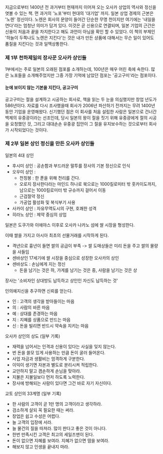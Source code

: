 지금으로부터 1400년 전 과거부터 현재까지 이어져 오는 오사카 상업의 역사와 정신을 엿볼 수 있는 책.
먼 과거의 '노포'부터 현대의 '대기업' 까지. 일본 상업 경제의 근본은 '노렌' 정신이다.
노렌은 회사의 문양이 들어간 단순한 무명 천이지만 여기에는 '내일을 연다'라는 엄청난 의미가 담겨 있다. 이것은 곧 신용으로 연결되며, 일본 기업의 근간은 신용이 처음과 끝을 차지한다고 해도 과언이 아님을 확인 할 수 있었다.
이 책의 부제인 '하늘이 두쪽나도 노렌은 지킨다'는 것은 내가 만든 상품에 대해서는 무슨 일이 있어도 품질을 지킨다는 것과 일맥상통한다.

### 제 1부 천하제일의 장사꾼 오사카 상인들

1부에서는 주로 일본의 오래된 점포를 소개하는데, 100년은 매우 어린 축에 속한다.
많은 노포들을 소개해주었지만 그중 가장 기억에 남았던 점포는 '공고구미'라는 점포이다.

#### 눈에 보이지 않는 기본을 지킨다, 공고구미

공고구미는 절을 설계하고 시공하는 회사로, 책을 읽는 두 눈을 의심했지만 창업 년도가 586년이다. 자료를 다시 조사했을때 회사가 2006년 파산하기 전까지는 무려 1400년동안 기업을 운영해왔다.
신기했던 점은 이 회사를 처음 설립한 사람은 일본으로 건너간 백제의 유중광이라는 선조인데, 당시 일본의 왕이 절을 짓기 위해 유중광에게 절의 시공을 요청했던 것, 그리고 대대손손 유중광 집안이 그 절을 유지보수하는 것으로부터 회사가 시작되었다는 것이다.

### 제 2부 일본 상인 정신을 만든 오사카 상인들

일본의 4대 상인
 - 후시미 상인 : 공손함과 부드러운 말투를 장사의 기본 정신으로 인식
 - 오우미 상인 :
   - 천칭봉 : 한 푼을 위해 천리를 간다.
   - 오로지 장사한다라는 마인드 하나로 북으로는 1000킬로미터 밖 훗카이도까지, 남으로는 1000킬로미터 밖 규슈까지 걸어서 이동
   - 근검절약 정신
   - 가공업 활성화 및 복식부기 사용
 - 사카이 상인 : 자유무역도시의 구현, 호쾌한 성격
 - 히라노 상인 : 제약 중심의 상업

일본은 도쿠가와 이에야스 이후로 오사카 나카노 섬에 쌀 시장을 형성한다.

이때 쌀을 가지고 아시아 최초의 선물거래를 시작하게 된다.
 - 격년으로 흉년이 들면 쌀의 공급이 부족 -> 쌀 도매상들은 미리 돈을 주고 쌀의 물량을 사들임
 - 센바상인 17세기에 쌀 시장을 중심으로 성장한 오사카의 상인
 - 센바상도 : 손님에게 지는 정신
   - 돈을 남기는 것은 하, 가게를 남기는 것은 중, 사람을 남기는 것은 상

장사는 '소비자인 상대방도 납득하고 상인인 자신도 납득하는 것'

인의예지신을 추구하면 신뢰를 얻는다.
 - 인 : 고객의 생각을 받아들이는 마음
 - 의 : 사람의 바른 마음
 - 예 : 상대를 존경하는 마음
 - 지 : 지혜를 상품으로 만드는 마음
 - 신 : 돈을 빌리면 반드시 약속을 지키는 마음

오사카 상인의 상도 (일부 기록)
- 재력을 넘어서는 인격과 신용이 있다는 사실을 잊지 않는다.
- 번 돈을 쓸모 있게 사용하는 만큼 돈이 굴러 들어온다.
- 사업 자금과 생활비는 엄격하게 구분한다.
- 이익이 생기면 자본과 별도로 분리시켜 적립한다.
- 교만하지 말고 겸손하게 손님을 맞아라.
- 지불은 지불일보다 먼저 하도록 노력한다.
- 장사에 방해되는 사람이 있다면 그건 바로 자기 자신이다.

교토 상인의 33계명 (일부 기록)
- 한 사람의 고객이 곧 1만 명의 고객이라고 생각하라.
- 검소하게 살되 꼭 필요한 때는 써라.
- 창업은 쉽고 수성은 어렵다.
- 늘 고객의 입장에 서라.
- 늘 물건의 질을 따져라. 많이 판다고 좋은 것이 아니다.
- 한번 만족시킨 고객은 최고의 세일즈맨이 된다.
- 돈이 없으면 지혜를 보여라. 지혜가 없으면 땀을 보여라.
- 해보지 않고 인생을 끝내지 마라. 

